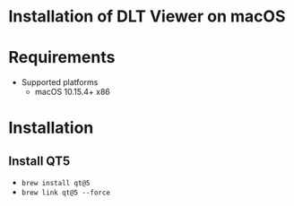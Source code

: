 # Installation of DLT Viewer on macOS
# Requirements
- Supported platforms
    - macOS 10.15.4+ x86

# Installation
## Install QT5
- `brew install qt@5`
- `brew link qt@5 --force`